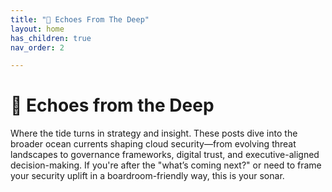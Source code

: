 ```yaml
---
title: "🌊 Echoes From The Deep"
layout: home
has_children: true
nav_order: 2

---
```


# 🌊 Echoes from the Deep
Where the tide turns in strategy and insight.
These posts dive into the broader ocean currents shaping cloud security—from evolving threat landscapes to governance frameworks, digital trust, and executive-aligned decision-making. If you're after the "what’s coming next?" or need to frame your security uplift in a boardroom-friendly way, this is your sonar.
